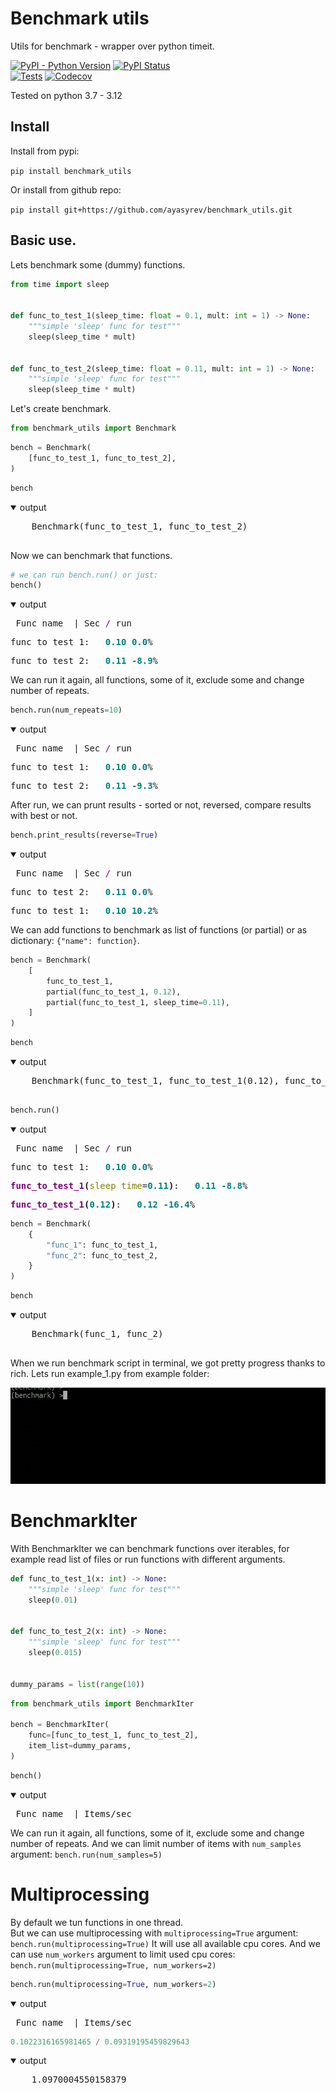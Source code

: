 # Benchmark utils

Utils for benchmark - wrapper over python timeit.

[![PyPI - Python Version](https://img.shields.io/pypi/pyversions/benchmark-utils)](https://pypi.org/project/benchmark-utils/)
[![PyPI Status](https://badge.fury.io/py/benchmark-utils.svg)](https://badge.fury.io/py/benchmark-utils)  
[![Tests](https://github.com/ayasyrev/benchmark_utils/workflows/Tests/badge.svg)](https://github.com/ayasyrev/benchmark_utils/actions?workflow=Tests)  [![Codecov](https://codecov.io/gh/ayasyrev/benchmark_utils/branch/main/graph/badge.svg)](https://codecov.io/gh/ayasyrev/benchmark_utils)  

Tested on python 3.7 - 3.12

## Install

Install from pypi:  

`pip install benchmark_utils`

Or install from github repo:

`pip install git+https://github.com/ayasyrev/benchmark_utils.git`

## Basic use.

Lets benchmark some (dummy) functions.


```python
from time import sleep


def func_to_test_1(sleep_time: float = 0.1, mult: int = 1) -> None:
    """simple 'sleep' func for test"""
    sleep(sleep_time * mult)


def func_to_test_2(sleep_time: float = 0.11, mult: int = 1) -> None:
    """simple 'sleep' func for test"""
    sleep(sleep_time * mult)
```

Let's create benchmark.


```python
from benchmark_utils import Benchmark
```


```python
bench = Benchmark(
    [func_to_test_1, func_to_test_2],
)
```


```python
bench
```
<details open> <summary>output</summary>  
    <pre>
    Benchmark(func_to_test_1, func_to_test_2)
    </pre>
</details>



Now we can benchmark that functions.


```python
# we can run bench.run() or just:
bench()
```
<details open> <summary>output</summary>  
    <pre style="white-space:pre;overflow-x:auto;line-height:normal;font-family:Menlo,'DejaVu Sans Mono',consolas,'Courier New',monospace"> Func name  | Sec <span style="color: #800080; text-decoration-color: #800080">/</span> run
</pre>




<pre style="white-space:pre;overflow-x:auto;line-height:normal;font-family:Menlo,'DejaVu Sans Mono',consolas,'Courier New',monospace">func_to_test_1:   <span style="color: #008080; text-decoration-color: #008080; font-weight: bold">0.10</span> <span style="color: #008080; text-decoration-color: #008080; font-weight: bold">0.0</span>%
</pre>




<pre style="white-space:pre;overflow-x:auto;line-height:normal;font-family:Menlo,'DejaVu Sans Mono',consolas,'Courier New',monospace">func_to_test_2:   <span style="color: #008080; text-decoration-color: #008080; font-weight: bold">0.11</span> <span style="color: #008080; text-decoration-color: #008080; font-weight: bold">-8.9</span>%
</pre>

</details>


We can run it again, all functions, some of it, exclude some and change number of repeats.


```python
bench.run(num_repeats=10)
```
<details open> <summary>output</summary>  
    <pre style="white-space:pre;overflow-x:auto;line-height:normal;font-family:Menlo,'DejaVu Sans Mono',consolas,'Courier New',monospace"> Func name  | Sec <span style="color: #800080; text-decoration-color: #800080">/</span> run
</pre>




<pre style="white-space:pre;overflow-x:auto;line-height:normal;font-family:Menlo,'DejaVu Sans Mono',consolas,'Courier New',monospace">func_to_test_1:   <span style="color: #008080; text-decoration-color: #008080; font-weight: bold">0.10</span> <span style="color: #008080; text-decoration-color: #008080; font-weight: bold">0.0</span>%
</pre>




<pre style="white-space:pre;overflow-x:auto;line-height:normal;font-family:Menlo,'DejaVu Sans Mono',consolas,'Courier New',monospace">func_to_test_2:   <span style="color: #008080; text-decoration-color: #008080; font-weight: bold">0.11</span> <span style="color: #008080; text-decoration-color: #008080; font-weight: bold">-9.3</span>%
</pre>

</details>


After run, we can prunt results - sorted or not, reversed, compare results with best or not. 


```python
bench.print_results(reverse=True)
```
<details open> <summary>output</summary>  
    <pre style="white-space:pre;overflow-x:auto;line-height:normal;font-family:Menlo,'DejaVu Sans Mono',consolas,'Courier New',monospace"> Func name  | Sec <span style="color: #800080; text-decoration-color: #800080">/</span> run
</pre>




<pre style="white-space:pre;overflow-x:auto;line-height:normal;font-family:Menlo,'DejaVu Sans Mono',consolas,'Courier New',monospace">func_to_test_2:   <span style="color: #008080; text-decoration-color: #008080; font-weight: bold">0.11</span> <span style="color: #008080; text-decoration-color: #008080; font-weight: bold">0.0</span>%
</pre>




<pre style="white-space:pre;overflow-x:auto;line-height:normal;font-family:Menlo,'DejaVu Sans Mono',consolas,'Courier New',monospace">func_to_test_1:   <span style="color: #008080; text-decoration-color: #008080; font-weight: bold">0.10</span> <span style="color: #008080; text-decoration-color: #008080; font-weight: bold">10.2</span>%
</pre>

</details>


We can add functions to benchmark as list of functions (or partial) or as dictionary: `{"name": function}`.


```python
bench = Benchmark(
    [
        func_to_test_1,
        partial(func_to_test_1, 0.12),
        partial(func_to_test_1, sleep_time=0.11),
    ]
)
```


```python
bench
```
<details open> <summary>output</summary>  
    <pre>
    Benchmark(func_to_test_1, func_to_test_1(0.12), func_to_test_1(sleep_time=0.11))
    </pre>
</details>




```python
bench.run()
```
<details open> <summary>output</summary>  
    <pre style="white-space:pre;overflow-x:auto;line-height:normal;font-family:Menlo,'DejaVu Sans Mono',consolas,'Courier New',monospace"> Func name  | Sec <span style="color: #800080; text-decoration-color: #800080">/</span> run
</pre>




<pre style="white-space:pre;overflow-x:auto;line-height:normal;font-family:Menlo,'DejaVu Sans Mono',consolas,'Courier New',monospace">func_to_test_1:   <span style="color: #008080; text-decoration-color: #008080; font-weight: bold">0.10</span> <span style="color: #008080; text-decoration-color: #008080; font-weight: bold">0.0</span>%
</pre>




<pre style="white-space:pre;overflow-x:auto;line-height:normal;font-family:Menlo,'DejaVu Sans Mono',consolas,'Courier New',monospace"><span style="color: #800080; text-decoration-color: #800080; font-weight: bold">func_to_test_1</span><span style="font-weight: bold">(</span><span style="color: #808000; text-decoration-color: #808000">sleep_time</span>=<span style="color: #008080; text-decoration-color: #008080; font-weight: bold">0.11</span><span style="font-weight: bold">)</span>:   <span style="color: #008080; text-decoration-color: #008080; font-weight: bold">0.11</span> <span style="color: #008080; text-decoration-color: #008080; font-weight: bold">-8.8</span>%
</pre>




<pre style="white-space:pre;overflow-x:auto;line-height:normal;font-family:Menlo,'DejaVu Sans Mono',consolas,'Courier New',monospace"><span style="color: #800080; text-decoration-color: #800080; font-weight: bold">func_to_test_1</span><span style="font-weight: bold">(</span><span style="color: #008080; text-decoration-color: #008080; font-weight: bold">0.12</span><span style="font-weight: bold">)</span>:   <span style="color: #008080; text-decoration-color: #008080; font-weight: bold">0.12</span> <span style="color: #008080; text-decoration-color: #008080; font-weight: bold">-16.4</span>%
</pre>

</details>



```python
bench = Benchmark(
    {
        "func_1": func_to_test_1,
        "func_2": func_to_test_2,
    }
)
```


```python
bench
```
<details open> <summary>output</summary>  
    <pre>
    Benchmark(func_1, func_2)
    </pre>
</details>



When we run benchmark script in terminal, we got pretty progress thanks to rich. Lets run example_1.py from example folder:

![exaple_1](images/run_example_1.gif)

# BenchmarkIter

With BenchmarkIter we can benchmark functions over iterables, for example read list of files or run functions with different arguments.


```python
def func_to_test_1(x: int) -> None:
    """simple 'sleep' func for test"""
    sleep(0.01)


def func_to_test_2(x: int) -> None:
    """simple 'sleep' func for test"""
    sleep(0.015)


dummy_params = list(range(10))
```


```python
from benchmark_utils import BenchmarkIter

bench = BenchmarkIter(
    func=[func_to_test_1, func_to_test_2],
    item_list=dummy_params,
)
```


```python
bench()
```
<details open> <summary>output</summary>  
    <pre style="white-space:pre;overflow-x:auto;line-height:normal;font-family:Menlo,'DejaVu Sans Mono',consolas,'Courier New',monospace"> Func name  | Items/sec
</pre>

</details>










We can run it again, all functions, some of it, exclude some and change number of repeats.
And we can limit number of items with `num_samples` argument:
`bench.run(num_samples=5)`

# Multiprocessing

By default we tun functions in one thread.  
But we can use multiprocessing with `multiprocessing=True` argument:
`bench.run(multiprocessing=True)`
It will use all available cpu cores.
And we can use `num_workers` argument to limit used cpu cores:
`bench.run(multiprocessing=True, num_workers=2)`


```python
bench.run(multiprocessing=True, num_workers=2)
```
<details open> <summary>output</summary>  
    <pre style="white-space:pre;overflow-x:auto;line-height:normal;font-family:Menlo,'DejaVu Sans Mono',consolas,'Courier New',monospace"> Func name  | Items/sec
</pre>

</details>











```python
0.1022316165981465 / 0.09319195459829643
```
<details open> <summary>output</summary>  
    <pre>
    1.0970004550158379
    </pre>
</details>


